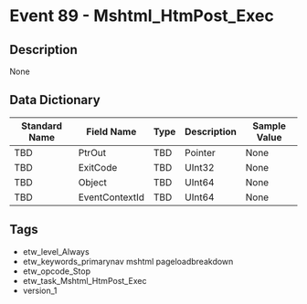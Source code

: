 # Event 89 - Mshtml_HtmPost_Exec

## Description
None

## Data Dictionary
|Standard Name|Field Name|Type|Description|Sample Value|
|---|---|---|---|---|
|TBD|PtrOut|TBD|Pointer|None|None|
|TBD|ExitCode|TBD|UInt32|None|None|
|TBD|Object|TBD|UInt64|None|None|
|TBD|EventContextId|TBD|UInt64|None|None|

## Tags
* etw_level_Always
* etw_keywords_primarynav mshtml pageloadbreakdown
* etw_opcode_Stop
* etw_task_Mshtml_HtmPost_Exec
* version_1